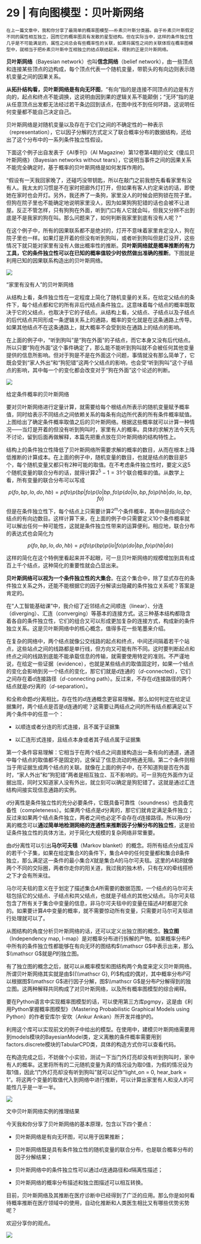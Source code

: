 # 29 | 有向图模型：贝叶斯网络

    在上一篇文章中，我和你分享了最简单的概率图模型——朴素贝叶斯分类器。由于朴素贝叶斯假定不同的属性相互独立，因而它的概率图具有发散的星型结构。但在实际当中，这样的条件独立性几乎是不可能满足的，属性之间总会有些概率性的关联，如果将属性之间的关联体现在概率图模型中，就相当于把朴素贝叶斯中互相独立的结点联结起来，得到的正是贝叶斯网络。

**贝叶斯网络**（Bayesian network）也叫**信念网络**（belief network），由一些顶点和连接某些顶点的边构成，每个顶点代表一个随机变量，带箭头的有向边则表示随机变量之间的因果关系。

**从拓扑结构看，贝叶斯网络是有向无环图**，“有向”指的是连接不同顶点的边是有方向的，起点和终点不能调换，这说明由因到果的逻辑关系不能颠倒；“无环”指的是从任意顶点出发都无法经过若干条边回到该点，在图中找不到任何环路，这说明任何变量都不能自己决定自己。

贝叶斯网络是对随机变量以及存在于它们之间的不确定性的一种表示（representation），它以因子分解的方式定义了联合概率分布的数据结构，还给出了这个分布中的一系列条件独立性假设。

下面这个例子出自发表于《AI季刊》（AI Magazine）第12卷第4期的论文《傻瓜贝叶斯网络》（Bayesian networks without tears），它说明当事件之间的因果关系不能完全确定时，基于概率的贝叶斯网络是如何发挥作用的。

“假设有一天我回家晚了，还碰巧没带钥匙，所以在敲门之前我想先看看家里有没有人。我太太的习惯是不在家时把廊外灯打开，但如果有客人约定来访的话，即使她在家时也会开灯。另外，我还养了一条狗，家里没人的时候会把狗锁在院子里。但狗在院子里也不能确定地说明家里没人，因为如果狗狗犯错的话也会被不让进屋。反正不管怎样，只有狗狗在外面，听到门口有人它就会叫，但我又分辨不出到底是不是我家的狗在叫。那么问题来了，如何判断我家里到底有没有人呢？”

在这个例子中，所有的因果联系都不是绝对的，灯开不意味着家里肯定没人，狗在院子里也一样。如果灯是开着的但没有听到狗叫，或者听到狗叫但是灯没开，这些情况下就只能对家里有没有人做出概率性的推断。**贝叶斯网络就是概率推断的有力工具，它的条件独立性可以在已知的概率值较少时依然做出准确的推断**。下图就是利用已知的因果联系构造出的贝叶斯网络。

![](https://static001.geekbang.org/resource/image/61/96/61b3056f2d0535a332ac3e33a2c3fe96.png)

“家里有没有人”的贝叶斯网络

从结构上看，条件独立性在一定程度上简化了随机变量的关系，在给定父结点的条件下，每个结点都和它的所有非后代结点条件独立。这意味着每个结点的概率既取决于它的父结点，也取决于它的子结点。从结构上看，父结点、子结点以及子结点的后代结点共同形成一条逻辑关系上的通路，概率的变化就是在这条通路上传导。如果其他结点不在这条通路上，就大概率不会受到处在通路上的结点的影响。

在上面的例子中，“听到狗叫”是“狗在外面”的子结点，而它本身又没有后代结点。所以只要“狗在外面”这个事件确定了，那么能不能听到狗叫就不会被任何其他变量提供的信息所影响。但对于狗是不是在外面这个问题，事情就没有那么简单了，它既会受到“家人外出”和“狗犯错”这两个父结点的影响，也会受“听到狗叫”这个子结点的影响，其中每一个的变化都会改变对于“狗在外面”这个论述的判断。

![](https://static001.geekbang.org/resource/image/10/8c/102b461742461283f716dc04dcba4b8c.png)

给定条件概率的贝叶斯网络

要对贝叶斯网络进行定量计算，就需要给每个根结点所表示的随机变量赋予概率值，同时给表示不同结点之间依赖关系的每条有向边所代表的所有条件概率赋值。上图给出了确定条件概率取值之后的贝叶斯网络。根据这些概率就可以计算一种情况——当灯是开着的但没有听到狗叫时，家里有人的概率。具体的求解方法今天先不讨论，留到后面再做解释，本篇先把重点放在贝叶斯网络的结构特性上。

结构上的条件独立性降低了贝叶斯网络所需要求解的概率的数目，从而在根本上降低推断的计算成本。在上面的例子中，随机变量的数目，也就是结点的数目是5个，每个随机变量又都只有2种可能的取值。在不考虑条件独立性时，要定义这5个随机变量的联合分布的话，就得计算$2^5 - 1 = 31$个联合概率的值。从数学上看，所有变量的联合分布可以写成

$$ p(fo, bp, lo, do, hb) = p(fo)p(bp | fo)p(lo | bp, fo)p(do | lo, bp, fo)p(hb | do, lo, bp, fo) $$

但是在条件独立性下，每个结点上只需要计算$2 ^ m$个条件概率，其中$m$是指向这个结点的有向边数目。这样计算下来，在上面的例子中只需要定义10个条件概率就可以解出任何一种可能性，这就是条件独立性带来的运算便利。相应地，联合分布的表达式也会简化为

$$ p(fo, bp, lo, do, hb) = p(fo)p(bp)p(lo | fo)p(do | bp, fo)p(hb | do) $$

这样的简化在这个特例里看起来并不起眼，可一旦贝叶斯网络的规模增加到具有成百上千个结点，这种简化的重要性就会凸显出来。

**贝叶斯网络可以视为一个条件独立性的大集合**。在这个集合中，除了显式存在的条件独立关系之外，还能不能根据它的因子分解读出隐藏的条件独立关系呢？答案是肯定的。

在“人工智能基础课”中，我介绍了近邻结点之间顺连（linear）、分连（diverging）、汇连（converging）等基本的连接方式。这三种基本结构都隐含着各自的条件独立性，它们的组合又可以形成更加复杂的连接方式，构成新的条件独立关系。这是贝叶斯网络中的核心概念，值得多花一些笔墨来介绍。

在复杂的网络中，两个结点就像公交线路的起点和终点，中间还间隔着若干个站点，这些站点之间的线路都是单行线，但方向又可能有所不同。这时要判断起点和终点之间的线路到底能不能承载信息的传输，就需要使用特定的准则。不严谨地说，在给定一些证据（evidence），也就是某些结点的取值固定时，如果一个结点的变化会影响到另一个结点的变化，那它们就是$d$连通的（$d$-connected），它们之间存在着$d$连接路径（$d$-connecting path）。反过来，不存在$d$连接路径的两个结点就是$d$分离的（$d$-separation）。

和全称命题$d$分离相比，存在性的$d$连通概念更容易理解。那么如何判定在给定证据集时，两个结点是否是$d$连通的呢？这需要让两结点之间的所有结点都满足以下两个条件中的任意一个：

*   以顺连或者分连的形式连接，且不属于证据集
    
*   以汇连形式连接，且结点本身或者其子结点属于证据集
    

第一个条件容易理解：它相当于在两个结点之间直接构造出一条有向的通道，通道中每个结点的取值都不是固定的，这保证了信息流动的畅通无阻。第二个条件则相当于用证据生成两个结点的关联。就像在上面的例子中，在不知道狗是否在外面时，“家人外出”和“狗犯错”两者是相互独立、互不影响的。可一旦狗在外面作为证据出现，同时又知道家人没有外出，就立刻可以确定是狗犯错了。这就是通过汇连结构间接实现信息通路的实例。

$d$分离性是条件独立性的充分必要条件，它既具备可靠性（soundness）也具备完备性（completeness）。如果两个结点是$d$分离的，那它们就肯定满足条件独立；反过来如果两个结点条件独立，两者之间也必定不会存在$d$连接路径。所以用$d$分离的概念可以**通过简单地检测网络的连通性来推断因子分解分布的独立性**，这是验证条件独立性的具体方法，对于简化大规模的复杂网络非常重要。

由$d$分离性可以引出**马尔可夫毯**（Markov blanket）的概念。将所有结点分成互斥的若干个子集，如果在给定集合$X$的条件下，集合$A$中的任何变量都和集合$B$条件独立，那么满足这一条件的最小集合$X$就是集合$A$的马尔可夫毯。这里的$A$和$B$就像两个不同的交际圈，两者你走你的阳关道，我过我的独木桥，只有在$X$的牵线搭桥之下才会有所来往。

马尔可夫毯的意义在于划定了描述集合$A$所需要的数据范围，一个结点的马尔可夫毯包括它的父结点、子结点和共父结点，也就是子结点的其他父结点。马尔可夫毯包含了所有关于集合中变量的信息，非马尔可夫毯中的变量在描述$A$时都是冗余的。如果要计算$A$中变量的概率，就不需要惊动所有变量，只需要对马尔可夫毯进行处理就可以了。

从图结构的角度分析贝叶斯网络的话，还可以定义出独立图的概念。**独立图**（Independency map, I-map）是对概率分布进行拆解的产物。如果概率分布$P$中所有的条件独立性都能够在有向无环的图结构$\\mathscr G$中表示出来，那么$\\mathscr G$就是$P$的独立图。

有了独立图的概念之后，就可以从概率模型和图结构两个角度来定义贝叶斯网络。所谓贝叶斯网络其实就是由$({\\mathscr G}, P)$构成的偶对，其中概率分布$P$可以根据图$\\mathscr G$进行因子分解，图$\\mathscr G$是分布$P$分解得到的独立图。这两种解释共同构成了对贝叶斯网络，以及所有概率图模型的综合阐释。

要在Python语言中实现概率图模型的话，可以使用第三方库pgmpy，这是由《利用Python掌握概率图模型》（Mastering Probabilistic Graphical Models using Python）的作者安库尔·安坎（Ankur Ankan）所开发并维护的。

利用这个库可以实现前文的例子中给出的模型。在使用中，建模贝叶斯网络需要用到models模块的BayesianModel类，定义离散的条件概率需要用到factors.discrete模块的TabularCPD类，具体的构造方式你可以查看代码。

在构造完成之后，不妨做个小实验，测试一下当门外灯亮却没有听到狗叫时，家中有人的概率。这里将所有的二元随机变量为真的情况设为取0值，为假的情况设为取1值，因此“门外灯亮却没有听到狗叫”就可以记作“light\_on = 0, hear\_bark = 1”。将这两个变量的取值代入到网络中进行推断，可以计算出家里有人和没人的可能性几乎是一半一半。

![](https://static001.geekbang.org/resource/image/09/93/097e2271c5189c15f99701e8a7ca7a93.png)

文中贝叶斯网络实例的推理结果

今天我和你分享了贝叶斯网络的基本原理，包含以下四个要点：

*   贝叶斯网络是有向无环图，可以用于因果推断；
    
*   贝叶斯网络既是具有条件独立性的随机变量的联合分布，也是联合概率分布的因子分解结果；
    
*   贝叶斯网络中的条件独立性可以通过$d$连通路径和$d$隔离性描述；
    
*   贝叶斯网络的概率分布描述和独立图描述可以相互转换。
    

目前，贝叶斯网络及其推断在医疗诊断中已经得到了广泛的应用。那么你是如何看待概率推断在医疗领域中的使用，自动化推断和人类医生相比又有哪些优势劣势呢？

欢迎分享你的观点。

![](https://static001.geekbang.org/resource/image/35/97/3564564b098ebb08de7e71869dcd5a97.jpg)
    